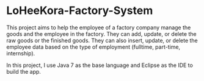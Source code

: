 # LoHeeKora-Factory-System
This project aims to help the employee of a factory company manage the goods and the employee in the factory. They can add, update, or delete the raw goods or the finished goods. They can also insert, update, or delete the employee data based on the type of employment (fulltime, part-time, internship).

In this project, I use Java 7 as the base language and Eclipse as the IDE to build the app. 
